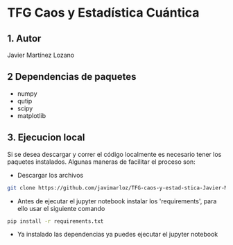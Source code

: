 # TFG Caos y Estadística Cuántica
## 1. Autor
Javier Martínez Lozano

## 2 Dependencias de paquetes
- numpy
- qutip
- scipy
- matplotlib

## 3. Ejecucion local
Si se desea descargar y correr el código localmente es necesario tener los paquetes instalados. Algunas maneras de facilitar el proceso son:
- Descargar los archivos
```bash
git clone https://github.com/javimarloz/TFG-caos-y-estad-stica-Javier-Mart-nez.git
```
- Antes de ejecutar el jupyter notebook instalar los 'requirements', para ello usar el siguiente comando
```bash
pip install -r requirements.txt
```
- Ya instalado las dependencias ya puedes ejecutar el jupyter notebook
